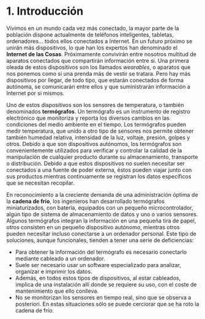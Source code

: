 # 1. Introducción

Vivimos en un mundo cada vez más conectado, la mayor parte de la población dispone actualmente de teléfonos inteligentes, tabletas, ordenadores... todos ellos conectados a Internet. En un futuro próximo se unirán más dispositivos, lo que han los expertos han denominado el **Internet de las Cosas**. Próximamente convivirán entre nosotros multitud de aparatos conectados que compartirán información entre si. Una primera oleada de estos dispositivos son los llamados *wearables*, o aparatos que nos ponemos como si una prenda más de vestir se tratara. Pero hay más dispositivos por llegar, de todo tipo, que estarán conectados de forma autónoma, se comunicarán entre ellos y que suministrarán información a Internet por si mismos.

Uno de estos dispositivos son los sensores de temperatura, o también denominados **termógrafos**. Un termógrafo es un instrumento de registro electrónico que monitoriza y reporta los diversos cambios en las condiciones del medio ambiente en el tiempo. Los termógrafos pueden medir temperatura, que unido a otro tipo de sensores nos permite obtener también humedad relativa, intensidad de la luz, voltaje, presión, golpes y otros. Debido a que son dispositivos autónomos, los termógrafos son convenientemente utilizados para verificar y controlar la calidad de la manipulación de cualquier producto durante su almacenamiento, transporte o distribución. Debido a que estos dispositivos no suelen necesitar ser conectados a una fuente de poder externa, éstos pueden viajar junto con sus productos mientras continuamente se registran los datos específicos que se necesitan recopilar.

En reconocimiento a la creciente demanda de una administración óptima de la **cadena de frío**, los ingenieros han desarrollado termógrafos miniaturizados, con batería, equipados con un pequeño microcontrolador, algún tipo de sistema de almacenamiento de datos y uno o varios sensores. Algunos termógrafos integran la información en una pequeña tira de papel, otros consisten en un pequeño dispositivo autónomo, mientras otros pueden necesitar incluso conectarse a un ordenador personal. Este tipo de soluciones, aunque funcionales, tienden a tener una serie de deficiencias:

- Para obtener la información del termógrafo es necesario conectarlo mediante cableado a un ordenador.
- Suele ser necesario usar un software especializado para analizar, organizar e imprimir los datos.
- Además, en todos estos tipos de dispositivos, al estar cableados, implica de una instalación allí donde se requiere su uso, con el coste de mantenimiento que ello conlleva.
- No se monitorizan los sensores en tiempo real, sino que se observa a posteriori. En estas situaciones sólo se puede cerciorar que se ha roto la cadena de frío.



